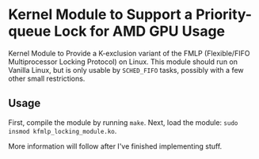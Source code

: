 Kernel Module to Support a Priority-queue Lock for AMD GPU Usage
================================================================
Kernel Module to Provide a K-exclusion variant of the FMLP (Flexible/FIFO
Multiprocessor Locking Protocol) on Linux. This module should run on Vanilla
Linux, but is only usable by `SCHED_FIFO` tasks, possibly with a few other
small restrictions.


Usage
-----

First, compile the module by running `make`.  Next, load the module:
`sudo insmod kfmlp_locking_module.ko`.

More information will follow after I've finished implementing stuff.

